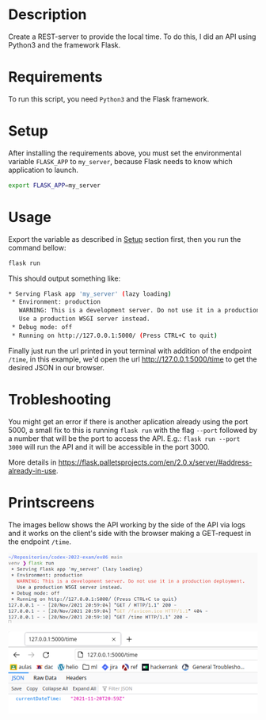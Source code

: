 # Description

Create a REST-server to provide the local time. To do this, I did an API using Python3 and 
the framework Flask.

# Requirements

To run this script, you need `Python3` and the Flask framework. 

# Setup

After installing the requirements above, you must set the environmental variable `FLASK_APP` to 
`my_server`, because Flask needs to know which application to launch.

~~~sh 
export FLASK_APP=my_server
~~~


# Usage

Export the variable as described in [Setup](#setup) section first, then you run the command bellow: 

~~~sh
flask run
~~~

This should output something like: 

~~~sh
* Serving Flask app 'my_server' (lazy loading)
 * Environment: production
   WARNING: This is a development server. Do not use it in a production deployment.
   Use a production WSGI server instead.
 * Debug mode: off
 * Running on http://127.0.0.1:5000/ (Press CTRL+C to quit)
~~~

Finally just run the url printed in yout terminal with addition of the endpoint `/time`, in this
example, we'd open the url http://127.0.0.1:5000/time to get the desired JSON in our browser. 

# Trobleshooting 

You might get an error if there is another aplication already using the port 5000, a small fix to
this is running `flask run` with the flag `--port` followed by a number that will be the port to
access the API. E.g.: `flask run --port 3000` will run the API and it will be accessible in the
port 3000.

More details in https://flask.palletsprojects.com/en/2.0.x/server/#address-already-in-use.

# Printscreens

The images bellow shows the API working by the side of the API via logs and it works on the client's
side with the browser making a GET-request in the endpoint `/time`.

![log](assets/log.png)

![browser](assets/browser.png)

